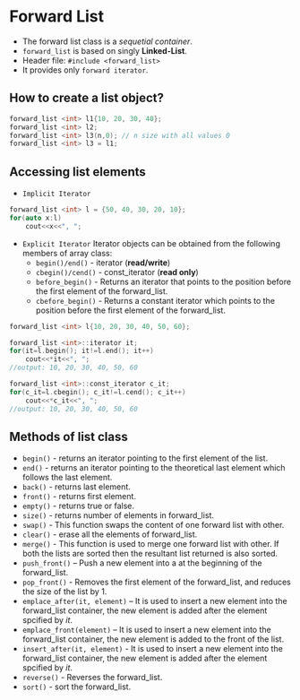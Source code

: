 # Forward List
- The forward list class is a *sequetial container*.
- `forward_list` is based on singly **Linked-List**.
- Header file: `#include <forward_list>`
- It provides only `forward iterator`.
## How to create a list object?
```c++
forward_list <int> l1{10, 20, 30, 40};
forward_list <int> l2;
forward_list <int> l3(n,0); // n size with all values 0
forward_list <int> l3 = l1;
```
## Accessing list elements
- `Implicit Iterator`
```c++
forward_list <int> l = {50, 40, 30, 20, 10};
for(auto x:l)
    cout<<x<<", ";
```
- `Explicit Iterator`
Iterator objects can be obtained from the following members of array class:
    - `begin()/end()` - iterator (**read/write**)
    - `cbegin()/cend()` - const_iterator (**read only**)
    - `before_begin()` - Returns an iterator that points to the position before the first element of the forward_list.
    - `cbefore_begin()` - Returns a constant  iterator which points to the position before the first element of the forward_list.

```c++
forward_list <int> l{10, 20, 30, 40, 50, 60};

forward_list <int>::iterator it;
for(it=l.begin(); it!=l.end(); it++)
    cout<<*it<<", ";
//output: 10, 20, 30, 40, 50, 60

forward_list <int>::const_iterator c_it;
for(c_it=l.cbegin(); c_it!=l.cend(); c_it++)
    cout<<*c_it<<", ";
//output: 10, 20, 30, 40, 50, 60
```

## Methods of list class
- `begin()` - returns an iterator pointing to  the first element of the list.
- `end()` - returns an iterator pointing to the theoretical last element which follows the last element.
- `back()` - returns last element.
- `front()` - returns first element.
- `empty()` - returns true or false.
- `size()` - returns number of elements in forward_list.
- `swap()` - This function swaps the content of one forward list with other. 
- `clear()` - erase all the elements of forward_list.
- `merge()` - This function is used to merge one forward list with other. If both the lists are sorted then the resultant list returned is also sorted. 
- `push_front()` – Push a new element into a at the beginning of the forward_list.
- `pop_front()` - Removes the first element of the forward_list, and reduces the size of the list by 1.
- `emplace_after(it, element)` – It is used to insert a new element into the forward_list container, the new element is added after the element spcified by *it*.
- `emplace_front(element)` – It is used to insert a new element into the forward_list container, the new element is added to the front of the list.
- `insert_after(it, element)` - It is used to insert a new element into the forward_list container, the new element is added after the element spcified by *it*.
- `reverse()` - Reverses the forward_list.
- `sort()` - sort the forward_list.